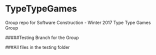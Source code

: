# TypeTypeGames
Group repo for Software Construction - Winter 2017 Type Type Games Group

#####Testing Branch for the Group

###All files in the testing folder
